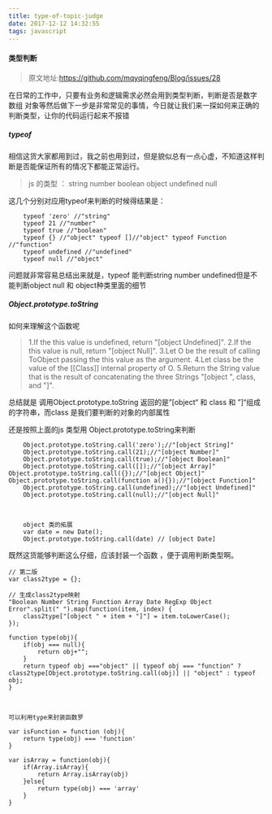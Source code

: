```yaml
---
title: type-of-topic-judge
date: 2017-12-12 14:32:55
tags: javascript
---
```

#### 类型判断

> 原文地址:https://github.com/mqyqingfeng/Blog/issues/28

在日常的工作中，只要有业务和逻辑需求必然会用到类型判断，判断是否是数字 数组 对象等然后做下一步是非常常见的事情，今日就让我们来一探如何来正确的判断类型，让你的代码运行起来不报错

##### typeof
相信这货大家都用到过，我之前也用到过，但是貌似总有一点心虚，不知道这样判断是否能保证所有的情况下都能正常运行。
> js 的类型 ： string number boolean object undefined null

这几个分别对应用typeof来判断的时候得结果是：
```
    typeof 'zero' //"string"
    typeof 21 //"number"
    typeof true //"boolean"
    typeof {} //"object" typeof []//"object" typeof Function //"function"
    typeof undefined //"undefined"
    typeof null //"object"
```
问题就非常容易总结出来就是，typeof 能判断string number undefined但是不能判断object null  和 object种类里面的细节

##### Object.prototype.toString
如何来理解这个函数呢

> 1.If the this value is undefined, return "[object Undefined]".
  2.If the this value is null, return "[object Null]".
  3.Let O be the result of calling ToObject passing the this value as the argument.
  4.Let class be the value of the [[Class]] internal property of O.
  5.Return the String value that is the result of concatenating the three Strings "[object ", class, and "]".

总结就是 调用Object.prototype.toString 返回的是”[object“ 和 class 和 ”]“组成的字符串，而class 是我们要判断的对象的内部属性

还是按照上面的js 类型用 Object.prototype.toString来判断
```
    Object.prototype.toString.call('zero');//"[object String]"
    Object.prototype.toString.call(21);//"[object Number]"
    Object.prototype.toString.call(true);//"[object Boolean]"
    Object.prototype.toString.call([]);//"[object Array]"  Object.prototype.toString.call({});//"[object Object]"   Object.prototype.toString.call(function a(){});//"[object Function]"
    Object.prototype.toString.call(undefined);//"[object Undefined]"
    Object.prototype.toString.call(null);//"[object Null]"



    object 类的拓展
    var date = new Date();
    Object.prototype.toString.call(date) // [object Date]
```


既然这货能够判断这么仔细，应该封装一个函数 ，便于调用判断类型啊。

```
// 第二版
var class2type = {};

// 生成class2type映射
"Boolean Number String Function Array Date RegExp Object Error".split(" ").map(function(item, index) {
    class2type["[object " + item + "]"] = item.toLowerCase();
});

function type(obj){
    if(obj === null){
        return obj+"";
    }
    return typeof obj ==="object" || typeof obj === "function" ? class2type[Object.prototype.toString.call(obj)] || "object" : typeof obj;
}



可以利用type来封装函数罗

var isFunction = function (obj){
    return type(obj) === 'function'
}

var isArray = function(obj){
    if(Array.isArray){
        return Array.isArray(obj)
    }else{
        return type(obj) === 'array'
    }
}

```